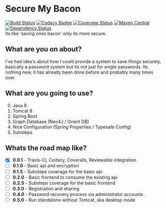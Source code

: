 Secure My Bacon
===============
[![Build Status](https://travis-ci.org/beercan1989/secure-my-bacon.svg)](https://travis-ci.org/beercan1989/secure-my-bacon)
[![Codacy Badge](https://api.codacy.com/project/badge/grade/a03b8713f2694a8f9a4af79935721760)](https://www.codacy.com/app/beercan1989/secure-my-bacon)
[![Coverage Status](https://coveralls.io/repos/beercan1989/secure-my-bacon/badge.svg?branch=master&service=github)](https://coveralls.io/github/beercan1989/secure-my-bacon?branch=master)
[![Maven Central](https://img.shields.io/maven-central/v/uk.co.baconi.secure/platform.svg)](http://search.maven.org/#search%7Cga%7C1%7Cg%3Auk.co.baconi.secure)
[![Dependency Status](https://www.versioneye.com/user/projects/57fd171f9907da00390c41a2/badge.svg?style=flat-square)](https://www.versioneye.com/user/projects/57fd171f9907da00390c41a2)  
Its like 'saving ones bacon' only its more secure.

What are you on about?
----------------------
I've had idea's about how I could provide a system to save things securely, basically a password system but its not just for single passwords. Its nothing new, it has already been done before and probably many times over.

What are you going to use?
--------------------------
0. Java 8
1. Tomcat 8
2. Spring Boot
3. Graph Database (Neo4J / Orient DB)
4. Nice Configuration (Spring Properties / Typesafe Config)
5. Substeps

Whats the road map like?
------------------------
- [x] **0.0.1** - Travis-CI, Codacy, Coveralls, Reviewable integration
- [ ] **0.1.0** - Basic api and encryption
- [ ] **0.1.5** - Substeps coverage for the basic api
- [ ] **0.2.0** - Basic frontend to consume the existing api
- [ ] **0.2.5** - Substeps coverage for the basic frontend
- [ ] **0.3.0** - Registration and sharing
- [ ] **0.4.0** - Password recovery process via administrator accounts
- [ ] **0.5.0** - Run standalone without Tomcat, aka desktop mode
